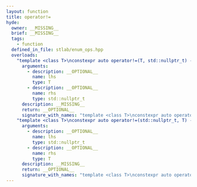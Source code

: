 ```yaml
---
layout: function
title: operator!=
hyde:
  owner: __MISSING__
  brief: __MISSING__
  tags:
    - function
  defined_in_file: stlab/enum_ops.hpp
  overloads:
    "template <class T>\nconstexpr auto operator!=(T, std::nullptr_t) -> stlab::implementation::enable_if_bitmask_or_arithmetic<T, bool>":
      arguments:
        - description: __OPTIONAL__
          name: lhs
          type: T
        - description: __OPTIONAL__
          name: rhs
          type: std::nullptr_t
      description: __MISSING__
      return: __OPTIONAL__
      signature_with_names: "template <class T>\nconstexpr auto operator!=(T lhs, std::nullptr_t rhs) -> stlab::implementation::enable_if_bitmask_or_arithmetic<T, bool>"
    "template <class T>\nconstexpr auto operator!=(std::nullptr_t, T) -> stlab::implementation::enable_if_bitmask_or_arithmetic<T, bool>":
      arguments:
        - description: __OPTIONAL__
          name: lhs
          type: std::nullptr_t
        - description: __OPTIONAL__
          name: rhs
          type: T
      description: __MISSING__
      return: __OPTIONAL__
      signature_with_names: "template <class T>\nconstexpr auto operator!=(std::nullptr_t lhs, T rhs) -> stlab::implementation::enable_if_bitmask_or_arithmetic<T, bool>"
---
```

